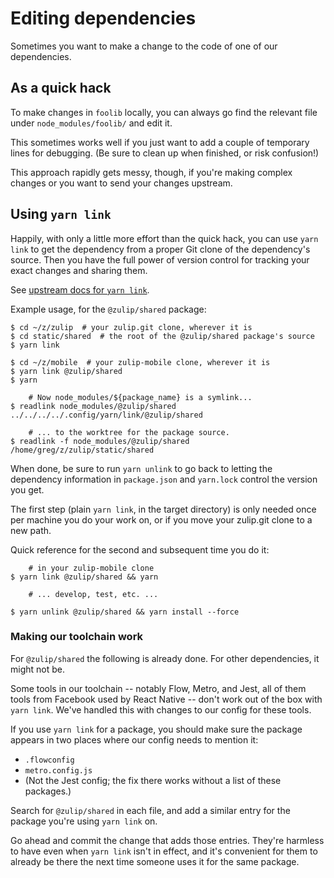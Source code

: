 # Editing dependencies

Sometimes you want to make a change to the code of one of our
dependencies.


## As a quick hack

To make changes in `foolib` locally, you can always go find the
relevant file under `node_modules/foolib/` and edit it.

This sometimes works well if you just want to add a couple of
temporary lines for debugging.  (Be sure to clean up when finished, or
risk confusion!)

This approach rapidly gets messy, though, if you're making complex
changes or you want to send your changes upstream.


## Using `yarn link`

Happily, with only a little more effort than the quick hack, you can
use `yarn link` to get the dependency from a proper Git clone of the
dependency's source.  Then you have the full power of version control
for tracking your exact changes and sharing them.

See [upstream docs for `yarn link`][yarn-link].

[yarn-link]: https://yarnpkg.com/lang/en/docs/cli/link/

Example usage, for the `@zulip/shared` package:
```
$ cd ~/z/zulip  # your zulip.git clone, wherever it is
$ cd static/shared  # the root of the @zulip/shared package's source
$ yarn link

$ cd ~/z/mobile  # your zulip-mobile clone, wherever it is
$ yarn link @zulip/shared
$ yarn

    # Now node_modules/${package_name} is a symlink...
$ readlink node_modules/@zulip/shared
../../../../.config/yarn/link/@zulip/shared

    # ... to the worktree for the package source.
$ readlink -f node_modules/@zulip/shared
/home/greg/z/zulip/static/shared
```

When done, be sure to run `yarn unlink` to go back to letting the
dependency information in `package.json` and `yarn.lock` control the
version you get.

The first step (plain `yarn link`, in the target directory) is only
needed once per machine you do your work on, or if you move your
zulip.git clone to a new path.

Quick reference for the second and subsequent time you do it:
```
    # in your zulip-mobile clone
$ yarn link @zulip/shared && yarn

    # ... develop, test, etc. ...

$ yarn unlink @zulip/shared && yarn install --force
```

### Making our toolchain work

For `@zulip/shared` the following is already done.  For other
dependencies, it might not be.

Some tools in our toolchain -- notably Flow, Metro, and Jest, all of
them tools from Facebook used by React Native -- don't work out of the
box with `yarn link`.  We've handled this with changes to our config
for these tools.

If you use `yarn link` for a package, you should make sure the package
appears in two places where our config needs to mention it:
* `.flowconfig`
* `metro.config.js`
* (Not the Jest config; the fix there works without a list of these
  packages.)

Search for `@zulip/shared` in each file, and add a similar entry for
the package you're using `yarn link` on.

Go ahead and commit the change that adds those entries.  They're
harmless to have even when `yarn link` isn't in effect, and it's
convenient for them to already be there the next time someone uses it
for the same package.
